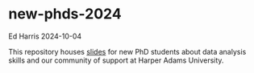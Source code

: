 # new-phds-2024
Ed Harris
2024-10-04

This repository houses [slides](2023-10-04-new-PhDs.pptx) for new PhD students about data analysis skills and our community of support at Harper Adams University.


